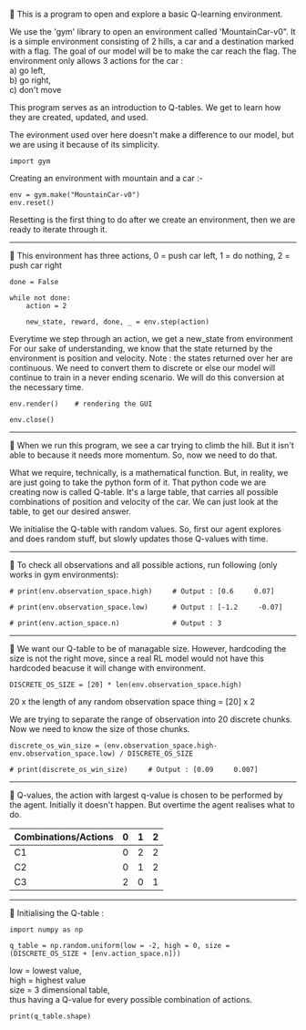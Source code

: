 💢 This is a program to open and explore a basic Q-learning environment.

We use the 'gym' library to open an environment called 'MountainCar-v0". It is
a simple environment consisting of 2 hills, a car and a destination marked with a
flag. The goal of our model will be to make the car reach the flag. The environment
only allows 3 actions for the car : <br>
a) go left, <br>
b) go right, <br>
c) don't move

This program serves as an introduction to Q-tables. We get to learn how they are created, updated, and used.

The evironment used over here doesn't make a difference to our model, but we are using
it because of its simplicity.

    import gym

Creating an environment with mountain and a car :-

    env = gym.make("MountainCar-v0")
    env.reset()     

Resetting is the first thing to do after we create an environment, then we are ready to iterate through it.

***
💢 This environment has three actions, 0 = push car left, 1 = do nothing, 2 = push car right

    done = False

    while not done:
        action = 2

        new_state, reward, done, _ = env.step(action)
        
Everytime we step through an action, we get a new_state from environment
For our sake of understanding, we know that the state returned by the 
environment is position and velocity.
Note : the states returned over her are continuous. We need to convert them
to discrete or else our model will continue to train in a never ending scenario.
We will do this conversion at the necessary time.
    
    env.render()    # rendering the GUI

    env.close()

***
💢 When we run this program, we see a car trying to climb the hill. But it isn't able to because it needs more momentum.
So, now we need to do that.

What we require, technically, is a mathematical function. But, in reality, we are just going to take the python form of it.
That python code we are creating now is called Q-table. It's a large table, that carries all possible combinations of
position and velocity of the car. We can just look at the table, to get our desired answer.

We initialise the Q-table with random values. So, first our agent explores and does random stuff, but slowly updates those
Q-values with time.

***
💢 To check all observations and all possible actions, run following (only works in gym environments):

    # print(env.observation_space.high)     # Output : [0.6     0.07]

    # print(env.observation_space.low)      # Output : [-1.2     -0.07]

    # print(env.action_space.n)             # Output : 3

***
💢 We want our Q-table to be of managable size. However, hardcoding the size is not the right move, since a real
RL model would not have this hardcoded beacuse it will change with environment.

    DISCRETE_OS_SIZE = [20] * len(env.observation_space.high) 

20 x the length of any random observation space thing = [20] x 2

We are trying to separate the range of observation into 20 discrete chunks. Now we need to know the size of
those chunks.

    discrete_os_win_size = (env.observation_space.high-env.observation_space.low) / DISCRETE_OS_SIZE

    # print(discrete_os_win_size)     # Output : [0.09     0.007]

***
💢 Q-values, the action with largest q-value is chosen to be performed by the agent. Initially it doesn't happen. But overtime the agent realises what to do.

|Combinations/Actions|  0  |  1  |  2  |
|--------------------|-----|-----|-----|
|        C1          |  0  |  2  |  2  |                                                         
|        C2          |  0  |  1  |  2  |                  
|        C3          |  2  |  0  |  1  |
     
***
💢 Initialising the Q-table :

    import numpy as np
    
    q_table = np.random.uniform(low = -2, high = 0, size = (DISCRETE_OS_SIZE + [env.action_space.n]))   
    
low = lowest value, <br>
high = highest value<br>
size = 3 dimensional table, <br>
thus having a Q-value for every possible combination of actions.
    
    print(q_table.shape)
